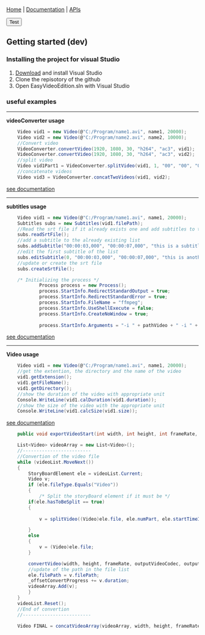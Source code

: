 
[Home](index.md)   |    [Documentation](doc/index.html)   |    [APIs](apis.md) 

<button>Test</button>

## Getting started (dev)

### Installing the project for visual Studio

  1. [Download](https://www.visualstudio.com/fr/downloads/?rr=https%3A%2F%2Fwww.google.fr%2F) and install Visual Studio 
  2. Clone the repisotory of the github
  3. Open EasyVideoEdition.sln with Visual Studio
  
### useful examples

***

**videoConverter usage**

```c#
	Video vid1 = new Video(@"C:/Program/name1.avi", name1, 20000);
	Video vid2 = new Video(@"C:/Program/name2.avi", name2, 10000);
	//Convert video
	VideoConverter.convertVideo(1920, 1080, 30, "h264", "ac3", vid1);
	VideoConverter.convertVideo(1920, 1080, 30, "h264", "ac3", vid2);
	//split video
	Video vid1Part1 = VideoConverter.splitVideo(vid1, 1, "00", "00", "00", "00", "00", "18");
	//concatenate videos
	Video vid3 = VideoConverter.concatTwoVideos(vid1, vid2);
```

[see documentation](doc/class_easy_video_edition_1_1_model_1_1_file_browser.html)

***

**subtitles usage**

```c#
	Video vid1 = new Video(@"C:/Program/name1.avi", name1, 20000);
	Subtitles subs = new Subtitles(vid1.filePath);
	//Read the srt file if it already exists one and add subtitles to the list
	subs.readSrtFile();
	//add a subtitle to the already existing list
	subs.addSubtitle("00:00:03,000", "00:00:07,000", "this is a subtitle example");
	//edit the first subtitle of the list
	subs.editSubtitle(0, "00:00:03,000", "00:00:07,000", "this is another subtitle example");
	//update or create the srt file
	subs.createSrtFile();
```

```c#
	/* Initializing the process */
            Process process = new Process();
            process.StartInfo.RedirectStandardOutput = true;
            process.StartInfo.RedirectStandardError = true;
            process.StartInfo.FileName = "ffmpeg";
            process.StartInfo.UseShellExecute = false;
            process.StartInfo.CreateNoWindow = true;
            
            process.StartInfo.Arguments = "-i " + pathVideo + " -i " + pathsrt + " -map 0 -map 1 -c copy output.mkv";
```

[see documentation](doc/class_easy_video_edition_1_1_model_1_1_file_browser.html)

***

**Video usage**

```c#
	Video vid1 = new Video(@"C:/Program/name1.avi", name1, 20000);
	//get the extention, the directory and the name of the video
	vid1.getExtension();
	vid1.getFileName();
	vid1.getDirectory();
	//show the duration of the video with appropriate unit
	Console.WriteLine(vid1.calDuration(vid1.duration));
	//show the size of the video with the appropriate unit
	Console.WriteLine(vid1.calcSize(vid1.size));
```

[see documentation](doc/class_easy_video_edition_1_1_model_1_1_file_browser.html)

```cs
	public void exportVideoStart(int width, int height, int frameRate, string outputVideoCodec, string outputAudioCodec, IEnumerator<StoryBoardElement> videoList, String savePath)
```

```cs
	List<Video> videoArray = new List<Video>();
	//-------------------------
	//Convertion of the video file 
	while (videoList.MoveNext())
	{
	    StoryBoardElement ele = videoList.Current;
	    Video v;
	    if (ele.fileType.Equals("Video"))
	    {
	    	/* Split the storyBoard element if it must be */
		if(ele.hasToBeSplit == true)
		{
			
		    v = splitVideo((Video)ele.file, ele.numPart, ele.startTimeInSource, ele.endTimeInSource); //extract the part from the original video

		}
		else
		{
		    v = (Video)ele.file;
		}

		convertVideo(width, height, frameRate, outputVideoCodec, outputAudioCodec, v);
		//update of the path in the file list
		ele.filePath = v.filePath;
		_offsetConvertProgress += v.duration;
		videoArray.Add(v);
	    }
	}
	videoList.Reset();
	//End of convertion
	//-------------------------

	Video FINAL = concatVideoArray(videoArray, width, height, frameRate, outputVideoCodec, savePath);
```




